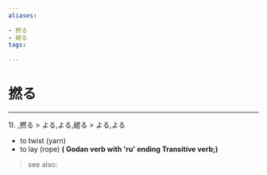 ```yaml
---
aliases:
    
- 撚る
- 縒る
tags:
    
---
```


# 撚る
---
1).
,撚る > よる,よる,縒る > よる,よる

- to twist (yarn)
- to lay (rope)
**( Godan verb with 'ru' ending Transitive verb;)**
> see also: 
            